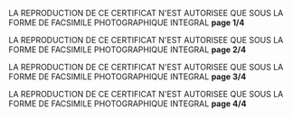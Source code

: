 LA REPRODUCTION DE CE CERTIFICAT N'EST AUTORISEE QUE SOUS LA FORME DE FACSIMILE PHOTOGRAPHIQUE INTEGRAL **page 1/4**

LA REPRODUCTION DE CE CERTIFICAT N'EST AUTORISEE QUE SOUS LA FORME DE FACSIMILE PHOTOGRAPHIQUE INTEGRAL **page 2/4**

LA REPRODUCTION DE CE CERTIFICAT N'EST AUTORISEE QUE SOUS LA FORME DE FACSIMILE PHOTOGRAPHIQUE INTEGRAL **page 3/4**

LA REPRODUCTION DE CE CERTIFICAT N'EST AUTORISEE QUE SOUS LA FORME DE FACSIMILE PHOTOGRAPHIQUE INTEGRAL **page 4/4**

